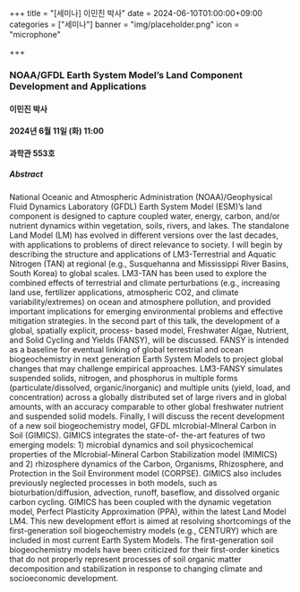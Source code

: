 ﻿+++
title = "[세미나] 이민진 박사"
date = 2024-06-10T01:00:00+09:00
categories = ["세미나"]
banner = "img/placeholder.png"
icon = "microphone"

+++
### NOAA/GFDL Earth System Model’s Land Component Development and Applications

#### 이민진 박사

#### 2024년 6월 11일 (화) 11:00

####  과학관 553호

##### Abstract

National Oceanic and Atmospheric Administration (NOAA)/Geophysical Fluid
Dynamics Laboratory (GFDL) Earth System Model (ESM)’s land component is
designed to capture coupled water, energy, carbon, and/or nutrient dynamics within
vegetation, soils, rivers, and lakes. The standalone Land Model (LM) has evolved in
different versions over the last decades, with applications to problems of direct
relevance to society.
I will begin by describing the structure and applications of LM3-Terrestrial and
Aquatic Nitrogen (TAN) at regional (e.g., Susquehanna and Mississippi River Basins,
South Korea) to global scales. LM3-TAN has been used to explore the combined
effects of terrestrial and climate perturbations (e.g., increasing land use, fertilizer
applications, atmospheric CO2, and climate variability/extremes) on ocean and
atmosphere pollution, and provided important implications for emerging
environmental problems and effective mitigation strategies.
In the second part of this talk, the development of a global, spatially explicit, process-
based model, Freshwater Algae, Nutrient, and Solid Cycling and Yields (FANSY), will
be discussed. FANSY is intended as a baseline for eventual linking of global
terrestrial and ocean biogeochemistry in next generation Earth System Models to
project global changes that may challenge empirical approaches. LM3-FANSY
simulates suspended solids, nitrogen, and phosphorus in multiple forms
(particulate/dissolved, organic/inorganic) and multiple units (yield, load, and
concentration) across a globally distributed set of large rivers and in global amounts,
with an accuracy comparable to other global freshwater nutrient and suspended solid
models.
Finally, I will discuss the recent development of a new soil biogeochemistry model,
GFDL mIcrobial-MIneral Carbon in Soil (GIMICS). GIMICS integrates the state-of-
the-art features of two emerging models: 1) microbial dynamics and soil
physicochemical properties of the MIcrobial-Mineral Carbon Stabilization model
(MIMICS) and 2) rhizosphere dynamics of the Carbon, Organisms, Rhizosphere, and
Protection in the Soil Environment model (CORPSE). GIMICS also includes
previously neglected processes in both models, such as bioturbation/diffusion,
advection, runoff, baseflow, and dissolved organic carbon cycling. GIMICS has been
coupled with the dynamic vegetation model, Perfect Plasticity Approximation (PPA),
within the latest Land Model LM4. This new development effort is aimed at resolving
shortcomings of the first-generation soil biogeochemistry models (e.g., CENTURY)
which are included in most current Earth System Models. The first-generation soil
biogeochemistry models have been criticized for their first-order kinetics that do not
properly represent processes of soil organic matter decomposition and stabilization
in response to changing climate and socioeconomic development.